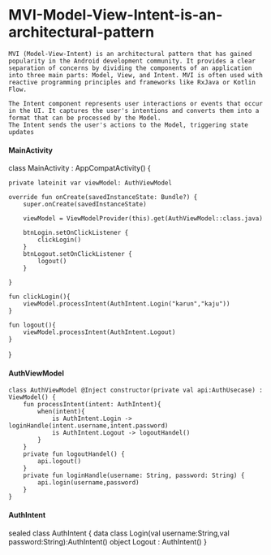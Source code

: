 # MVI-Model-View-Intent-is-an-architectural-pattern

    MVI (Model-View-Intent) is an architectural pattern that has gained popularity in the Android development community. It provides a clear separation of concerns by dividing the components of an application into three main parts: Model, View, and Intent. MVI is often used with reactive programming principles and frameworks like RxJava or Kotlin Flow.

    The Intent component represents user interactions or events that occur in the UI. It captures the user's intentions and converts them into a format that can be processed by the Model.
    The Intent sends the user's actions to the Model, triggering state updates
    

#### MainActivity
   class MainActivity : AppCompatActivity() {
    
    private lateinit var viewModel: AuthViewModel

    override fun onCreate(savedInstanceState: Bundle?) {
        super.onCreate(savedInstanceState)

        viewModel = ViewModelProvider(this).get(AuthViewModel::class.java)

        btnLogin.setOnClickListener {
            clickLogin()
        }
        btnLogout.setOnClickListener {
            logout()
        }

    }

    fun clickLogin(){
        viewModel.processIntent(AuthIntent.Login("karun","kaju"))
    }

    fun logout(){
        viewModel.processIntent(AuthIntent.Logout)
    }
}

#### AuthViewModel
    class AuthViewModel @Inject constructor(private val api:AuthUsecase) : ViewModel() {
        fun processIntent(intent: AuthIntent){
            when(intent){
                is AuthIntent.Login -> loginHandle(intent.username,intent.password)
                is AuthIntent.Logout -> logoutHandel()
            }
        }
        private fun logoutHandel() {
            api.logout()
        }
        private fun loginHandle(username: String, password: String) {
            api.login(username,password)
        }
    }
#### AuthIntent
sealed class AuthIntent {
    data class Login(val username:String,val password:String):AuthIntent()
    object Logout : AuthIntent()
}
